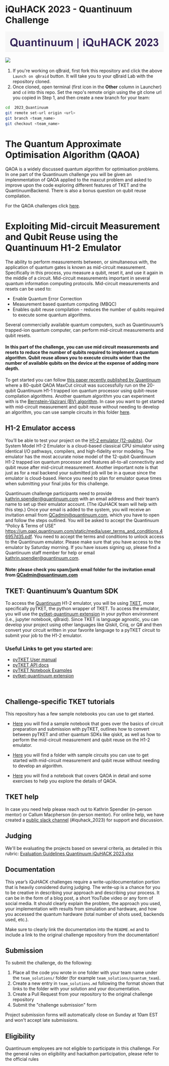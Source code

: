# iQuHACK 2023 - Quantinuum Challenge

![logo image](wordmark-01.png)



[<img src="https://qbraid-static.s3.amazonaws.com/logos/Launch_on_qBraid_white.png" width="150">](https://account.qbraid.com?gitHubUrl=https://github.com/iQuHACK/2023_Quantinuum.git)
1. If you're working on qBraid, first fork this repository and click the above `Launch on qBraid` button. It will take you to your qBraid Lab with the repository cloned.
2. Once cloned, open terminal (first icon in the **Other** column in Launcher) and `cd` into this repo. Set the repo's remote origin using the git clone url you copied in Step 1, and then create a new branch for your team:
```bash
cd  2023_Quantinuum
git remote set-url origin <url>
git branch <team_name>
git checkout <team_name>
```

# The Quantum Approximate Optimisation Algorithm (QAOA)
QAOA is a widely discussed quantum algorithm for optimisation problems. In one part of the Quantinuum challenge you will be given an implenmentation of QAOA applied to the maxcut problem and asked to improve upon the code exploring different features of TKET and the QuantinuumBackend. There is also a bonus question on qubit reuse compilation.

For the QAOA challenges click [here](https://github.com/iQuHACK/2023_planning_quantinuum/tree/main/qaoa_challenge).


# Exploiting Mid-circuit Measurement and Qubit Reuse using the Quantinuum H1-2 Emulator

The ability to perform measurements between, or simultaneous with, the application of quantum gates is known as mid-circuit measurement. Specifically in this process, you measure a qubit, reset it, and use it again in the middle of a circuit. Mid-circuit measurements important in several quantum information computing protocols. Mid-circuit measurements and resets can be used to:

 - Enable Quantum Error Correction
 - Measurement based quantum computing (MBQC)
 - Enables qubit reuse compilation - reduces the number of qubits required to execute some quantum algorithms.

Several commercially available quantum computers, such as Quantinuuum’s trapped-ion quantum computer, can perform mid-circuit measurements and qubit resets. 


#### In this part of the challenge, you can use mid circuit measurements and resets to reduce the number of qubits required to implement a quantum algorithm. Qubit reuse allows you to execute circuits wider than the number of available qubits on the device at the expense of adding more depth.

To get started you can follow [this paper recently published by Quantinuum](https://arxiv.org/pdf/2210.08039.pdf) where a 80-qubit QAOA MaxCut circuit was successfully run on the 20-qubit Quantinuum H1-1 trapped ion quantum processor using qubit-reuse compilation algorithms. Another quantum algorithm you can experiment with is the [Bernstein-Vazirani (BV) algorithm](https://en.wikipedia.org/wiki/Bernstein%E2%80%93Vazirani_algorithm). In case you want to get started with mid-circuit measurement and qubit reuse without needing to develop an algorithm, you can use sample circuits in this folder [here](https://github.com/iQuHACK/2023_planning_quantinuum/tree/main/sample%20circuits).


## H1-2 Emulator access

You’ll be able to test your project on the [H1-2 emulator (12-qubits)](https://assets.website-files.com/62b9d45fb3f64842a96c9686/6398c899bb181e5138578789_Quantinuum%20H1%20Emulator%20Product%20Data%20Sheet%20v6%2001DEC22.pdf). Our System Model H1-2 Emulator is a cloud-based classical CPU simulator using identical I/O pathways, compilers, and high-fidelity error modeling. The emulator has the most accurate noise model of the 12-qubit Quantinuum H1-2 trapped ion quantum processor and features all-to-all connectivity and qubit reuse after mid-circuit measurement. Another important note is that just as for a real backend your submitted job will be in a queue since the emulator is cloud-based. Hence you need to plan for emulator queue times when submitting your final jobs for this challenge.

Quantinuum challenge participants need to provide kathrin.spendier@quantinuum.com with an email address and their team’s name to set up their emulator account. (The iQuHACK team will help with this step.) Once your email is added to the system, you will receive an invitation email from QCadmin@quantinuum.com, which you have to open and follow the steps outlined. You will be asked to accept the Quantinuum “Policy & Terms of USE” https://um.qapi.quantinuum.com/static/media/user_terms_and_conditions.46957d35.pdf. 
You need to accept the terms and conditions to unlock access to the Quantinuum emulator. Please make sure that you have access to the emulator by Saturday morning. If you have issues signing up, please find a Quantinuum staff member for help or email kathrin.spendier@quantinuum.com.
#### Note: please check you spam/junk email folder for the invitation email from QCadmin@quantinuum.com



## TKET: Quantinuum’s Quantum SDK
To access the [Quantinuum](https://www.quantinuum.com/) H1-2 emulator, you will be using [TKET](https://www.quantinuum.com/developers/tket), more specifically pyTKET, the python wrapper of TKET. To access the emulator, you will use the [pytket-quantinuum extension](https://cqcl.github.io/pytket-quantinuum/api/) in your python environment (i.e., jupyter notebook, qBraid). Since TKET is language agnostic, you can develop your project using other languages like Qiskit, Criq, or Q# and then convert your circuit written in your favorite language to a pyTKET circuit to submit your job to the H1-2 emulator.

### Useful Links to get you started are:
 - [pyTKET User manual](https://cqcl.github.io/pytket/manual/index.html)
 - [pyTKET API docs](https://cqcl.github.io/tket/pytket/api/)
 - [pyTKET Notebook Examples](https://github.com/CQCL/pytket/tree/main/examples)
 - [pytket-quantinuum extension](https://cqcl.github.io/pytket-quantinuum/api/)

 
## Challenge-specific TKET tutorials
This repository has a few sample notebooks you can use to get started. 

- [Here](https://github.com/iQuHACK/2023_planning_quantinuum/tree/main/TKET%20and%20Emulator%20tutorial) you will find a sample notebook that goes over the basics of circuit preparation and submission with pyTKET, outlines how to convert between pyTKET and other quantum SDKs like qiskit, as well as how to perform the mid-circuit measurement and qubit reuse on the H1-2 emulator.

- [Here](https://github.com/iQuHACK/2023_planning_quantinuum/tree/main/sample%20circuits) you will find a folder with sample circuits you can use to get started with mid-circuit measurement and qubit reuse without needing to develop an algorithm.

- [Here](https://github.com/iQuHACK/2023_planning_quantinuum/tree/main/qaoa_challenge) you will find a notebook that covers QAOA in detail and some exercises to help you explore the details of QAOA.


## TKET help
In case you need help please reach out to Kathrin Spendier (in-person mentor) or Callum Macpherson (in-person mentor). For online help, we have created a [public slack channel](https://tketusers.slack.com/join/shared_invite/zt-18qmsamj9-UqQFVdkRzxnXCcKtcarLRA#/shared-invite/email) (#iquhack_2023) for support and discussion.

## Judging
We'll be evaluating the projects based on several criteria, as detailed in this rubric:
[Evaluation Guidelines Quantinuum iQuHACK 2023.xlsx](https://quantinuum-my.sharepoint.com/:x:/p/kathrin_spendier/EbJDhezbdtVPm_x10GPQb4cBhoNUwrl2DeqlIoIbIlz8lA?e=1JzVCF)


## Documentation

This year’s iQuHACK challenges require a write-up/documentation portion that is heavily considered during
judging. The write-up is a chance for you to be creative in describing your approach and describing
your process. It can be in the form of a blog post, a short YouTube video or any form of
social media. It should clearly explain the problem, the approach you used, your implementation with results
from simulation and hardware, and how you accessed the quantum hardware (total number of shots used, 
backends used, etc.).

Make sure to clearly link the documentation into the `README.md` and to include a link to the original challenge 
repository from the documentation!


## Submission

To submit the challenge, do the following:
1. Place all the code you wrote in one folder with your team name under the `team_solutions/` folder (for example `team_solutions/quantum_team`).
2. Create a new entry in `team_solutions.md` following the format shown that links to the folder with your solution and your documentation.
3. Create a Pull Request from your repository to the original challenge repository
4. Submit the "challenge submission" form

Project submission forms will automatically close on Sunday at 10am EST and won't accept late submissions.

## Eligibility
Quantinuum employees are not eligible to participate in this challenge.
For the general rules on eligibility and hackathon participation, please refer to the official rules
